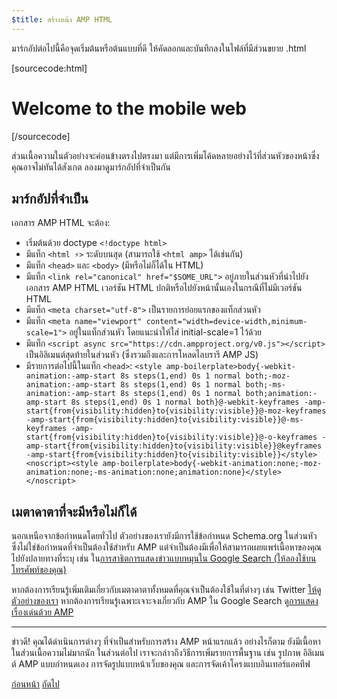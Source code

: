 ```yaml
---
$title: สร้างหน้า AMP HTML
---
```


มาร์กอัปต่อไปนี้คือจุดเริ่มต้นหรือต้นแบบที่ดี
ให้คัดลอกและบันทึกลงในไฟล์ที่มีส่วนขยาย .html

[sourcecode:html]
<!doctype html>
<html amp lang="en">
  <head>
    <meta charset="utf-8">
    <title>Hello, AMPs</title>
    <link rel="canonical" href="http://example.ampproject.org/article-metadata.html">
    <meta name="viewport" content="width=device-width,minimum-scale=1,initial-scale=1">
    <script type="application/ld+json">
      {
        "@context": "http://schema.org",
        "@type": "NewsArticle",
        "headline": "Open-source framework for publishing content",
        "datePublished": "2015-10-07T12:02:41Z",
        "image": [
          "logo.jpg"
        ]
      }
    </script>
    <style amp-boilerplate>body{-webkit-animation:-amp-start 8s steps(1,end) 0s 1 normal both;-moz-animation:-amp-start 8s steps(1,end) 0s 1 normal both;-ms-animation:-amp-start 8s steps(1,end) 0s 1 normal both;animation:-amp-start 8s steps(1,end) 0s 1 normal both}@-webkit-keyframes -amp-start{from{visibility:hidden}to{visibility:visible}}@-moz-keyframes -amp-start{from{visibility:hidden}to{visibility:visible}}@-ms-keyframes -amp-start{from{visibility:hidden}to{visibility:visible}}@-o-keyframes -amp-start{from{visibility:hidden}to{visibility:visible}}@keyframes -amp-start{from{visibility:hidden}to{visibility:visible}}</style><noscript><style amp-boilerplate>body{-webkit-animation:none;-moz-animation:none;-ms-animation:none;animation:none}</style></noscript>
    <script async src="https://cdn.ampproject.org/v0.js"></script>
  </head>
  <body>
    <h1>Welcome to the mobile web</h1>
  </body>
</html>
[/sourcecode]

ส่วนเนื้อความในตัวอย่างจะค่อนข้างตรงไปตรงมา แต่มีการเพิ่มโค้ดหลายอย่างไว้ที่ส่วนหัวของหน้าซึ่งคุณอาจไม่ทันได้สังเกต ลองมาดูมาร์กอัปที่จำเป็นกัน

## มาร์กอัปที่จำเป็น

เอกสาร AMP HTML จะต้อง:

  - เริ่มต้นด้วย doctype `<!doctype html>`
  - มีแท็ก `<html ⚡>` ระดับบนสุด (สามารถใช้ `<html amp>` ได้เช่นกัน)
  - มีแท็ก `<head>` และ `<body>` (มีหรือไม่ก็ได้ใน HTML)
  - มีแท็ก `<link rel="canonical" href="$SOME_URL">` อยู่ภายในส่วนหัวที่นำไปยังเอกสาร AMP HTML เวอร์ชัน HTML ปกติหรือไปยังหน้านั้นเองในกรณีที่ไม่มีเวอร์ชัน HTML
  - มีแท็ก `<meta charset="utf-8">` เป็นรายการย่อยแรกของแท็กส่วนหัว
  - มีแท็ก `<meta name="viewport" content="width=device-width,minimum-scale=1">` อยู่ในแท็กส่วนหัว โดยแนะนำให้ใส่ initial-scale=1 ไว้ด้วย
  - มีแท็ก `<script async src="https://cdn.ampproject.org/v0.js"></script>` เป็นอิลิเมนต์สุดท้ายในส่วนหัว (ซึ่งรวมถึงและการโหลดไลบรารี AMP JS)
  - มีรายการต่อไปนี้ในแท็ก `<head>`:
    `<style amp-boilerplate>body{-webkit-animation:-amp-start 8s steps(1,end) 0s 1 normal both;-moz-animation:-amp-start 8s steps(1,end) 0s 1 normal both;-ms-animation:-amp-start 8s steps(1,end) 0s 1 normal both;animation:-amp-start 8s steps(1,end) 0s 1 normal both}@-webkit-keyframes -amp-start{from{visibility:hidden}to{visibility:visible}}@-moz-keyframes -amp-start{from{visibility:hidden}to{visibility:visible}}@-ms-keyframes -amp-start{from{visibility:hidden}to{visibility:visible}}@-o-keyframes -amp-start{from{visibility:hidden}to{visibility:visible}}@keyframes -amp-start{from{visibility:hidden}to{visibility:visible}}</style><noscript><style amp-boilerplate>body{-webkit-animation:none;-moz-animation:none;-ms-animation:none;animation:none}</style></noscript>`

## เมตาดาตาที่จะมีหรือไม่ก็ได้

นอกเหนือจากข้อกำหนดโดยทั่วไป ตัวอย่างของเรายังมีการใช้ข้อกำหนด Schema.org ในส่วนหัว ซึ่งไม่ใช่ข้อกำหนดที่จำเป็นต้องใช้สำหรับ AMP แต่จำเป็นต้องมีเพื่อให้สามารถเผยแพร่เนื้อหาของคุณไปยังปลายทางที่ระบุ เช่น ใน[การสาธิตการแสดงข่าวแบบหมุนใน Google Search (ให้ลองใช้บนโทรศัพท์ของคุณ)](https://g.co/ampdemo)

หากต้องการเรียนรู้เพิ่มเติมเกี่ยวกับเมตาดาตาทั้งหมดที่คุณจำเป็นต้องใช้ในที่ต่างๆ เช่น Twitter [ให้ดูตัวอย่างของเรา](https://github.com/ampproject/amphtml/tree/master/examples/metadata-examples) หากต้องการเรียนรู้เฉพาะเจาะจงเกี่ยวกับ AMP ใน Google Search ดู[การแสดงเรื่องเด่นด้วย AMP](https://developers.google.com/structured-data/carousels/top-stories)

<hr>

ข่าวดี! คุณได้ดำเนินการต่างๆ ที่จำเป็นสำหรับการสร้าง AMP หน้าแรกแล้ว อย่างไรก็ตาม ยังมีเนื้อหาในส่วนเนื้อความไม่มากนัก ในส่วนต่อไป เราจะกล่าวถึงวิธีการเพิ่มรายการพื้นฐาน เช่น รูปภาพ อิลิเมนต์ AMP แบบกำหนดเอง การจัดรูปแบบหน้าเว็บของคุณ และการจัดเค้าโครงแบบอินเทอร์แอคทีฟ

<div class="prev-next-buttons">
  <a class="button prev-button" href="/th/docs/tutorials/create.html"><span class="arrow-prev">ก่อนหน้า</span></a>
  <a class="button next-button" href="/th/docs/tutorials/create/include_image.html"><span class="arrow-next">ถัดไป</span></a>
</div>